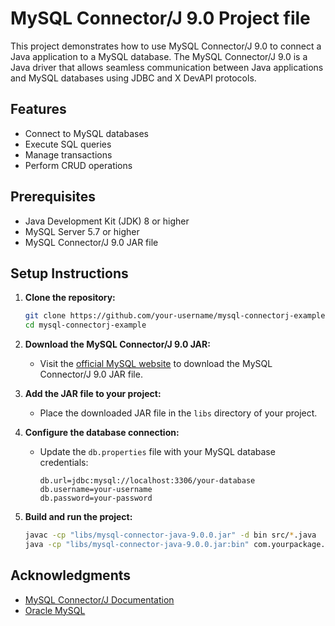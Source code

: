 # MySQL Connector/J 9.0 Project file

This project demonstrates how to use MySQL Connector/J 9.0 to connect a Java application to a MySQL database. The MySQL Connector/J 9.0 is a Java driver that allows seamless communication between Java applications and MySQL databases using JDBC and X DevAPI protocols.

## Features
- Connect to MySQL databases
- Execute SQL queries
- Manage transactions
- Perform CRUD operations

## Prerequisites

- Java Development Kit (JDK) 8 or higher
- MySQL Server 5.7 or higher
- MySQL Connector/J 9.0 JAR file

## Setup Instructions

1. **Clone the repository:**
    ```bash
    git clone https://github.com/your-username/mysql-connectorj-example.git
    cd mysql-connectorj-example
    ```

2. **Download the MySQL Connector/J 9.0 JAR:**
   - Visit the [official MySQL website](https://dev.mysql.com/downloads/connector/j/) to download the MySQL Connector/J 9.0 JAR file.

3. **Add the JAR file to your project:**
   - Place the downloaded JAR file in the `libs` directory of your project.

4. **Configure the database connection:**
   - Update the `db.properties` file with your MySQL database credentials:
     ```properties
     db.url=jdbc:mysql://localhost:3306/your-database
     db.username=your-username
     db.password=your-password
     ```

5. **Build and run the project:**
    ```bash
    javac -cp "libs/mysql-connector-java-9.0.0.jar" -d bin src/*.java
    java -cp "libs/mysql-connector-java-9.0.0.jar:bin" com.yourpackage.Main
    ```

## Acknowledgments

- [MySQL Connector/J Documentation](https://dev.mysql.com/doc/connector-j/9.0/en/)
- [Oracle MySQL](https://www.mysql.com/)
